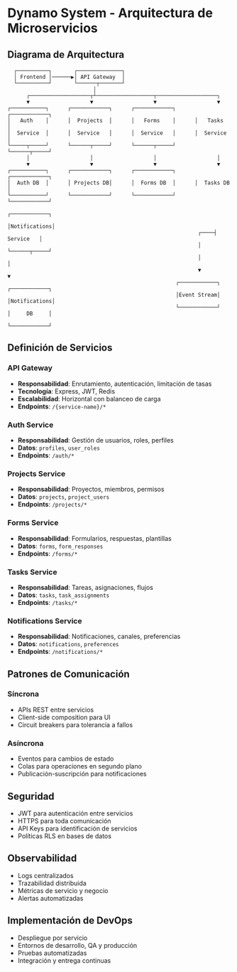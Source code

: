 
# Dynamo System - Arquitectura de Microservicios

## Diagrama de Arquitectura

```
  ┌──────────┐       ┌──────────────┐
  │ Frontend │──────▶│ API Gateway  │
  └──────────┘       └──────┬───────┘
                           │
      ┌───────────────────┬┴──────────────────┬───────────────────┐
      ▼                   ▼                   ▼                   ▼
┌───────────┐      ┌────────────┐      ┌────────────┐      ┌────────────┐
│   Auth    │      │  Projects  │      │   Forms    │      │   Tasks    │
│  Service  │      │  Service   │      │  Service   │      │  Service   │
└─────┬─────┘      └──────┬─────┘      └──────┬─────┘      └──────┬─────┘
      │                   │                   │                   │
      ▼                   ▼                   ▼                   ▼
┌───────────┐      ┌────────────┐      ┌────────────┐      ┌────────────┐
│  Auth DB  │      │ Projects DB│      │  Forms DB  │      │  Tasks DB  │
└───────────┘      └────────────┘      └────────────┘      └────────────┘
                                                                 ┌────────────┐
                                                                 │Notifications│
                                                            ┌────┤  Service   │
                                                            │    └──────┬─────┘
                                                            │           │
                                                            ▼           ▼
                                                     ┌────────────┐    ┌────────────┐
                                                     │Event Stream│    │Notifications│
                                                     └────────────┘    │     DB     │
                                                                       └────────────┘
```

## Definición de Servicios

### API Gateway
- **Responsabilidad**: Enrutamiento, autenticación, limitación de tasas
- **Tecnología**: Express, JWT, Redis
- **Escalabilidad**: Horizontal con balanceo de carga
- **Endpoints**: `/{service-name}/*`

### Auth Service
- **Responsabilidad**: Gestión de usuarios, roles, perfiles
- **Datos**: `profiles`, `user_roles`
- **Endpoints**: `/auth/*`

### Projects Service
- **Responsabilidad**: Proyectos, miembros, permisos
- **Datos**: `projects`, `project_users`
- **Endpoints**: `/projects/*`

### Forms Service
- **Responsabilidad**: Formularios, respuestas, plantillas
- **Datos**: `forms`, `form_responses`
- **Endpoints**: `/forms/*`

### Tasks Service
- **Responsabilidad**: Tareas, asignaciones, flujos
- **Datos**: `tasks`, `task_assignments`
- **Endpoints**: `/tasks/*`

### Notifications Service
- **Responsabilidad**: Notificaciones, canales, preferencias
- **Datos**: `notifications`, `preferences`
- **Endpoints**: `/notifications/*`

## Patrones de Comunicación

### Síncrona
- APIs REST entre servicios
- Client-side composition para UI
- Circuit breakers para tolerancia a fallos

### Asíncrona
- Eventos para cambios de estado
- Colas para operaciones en segundo plano
- Publicación-suscripción para notificaciones

## Seguridad

- JWT para autenticación entre servicios
- HTTPS para toda comunicación
- API Keys para identificación de servicios
- Políticas RLS en bases de datos

## Observabilidad

- Logs centralizados
- Trazabilidad distribuida
- Métricas de servicio y negocio
- Alertas automatizadas

## Implementación de DevOps

- Despliegue por servicio
- Entornos de desarrollo, QA y producción
- Pruebas automatizadas
- Integración y entrega continuas

